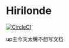 # Hirilonde

[![CircleCI](https://circleci.com/gh/au9ustine/hirilonde.svg?style=svg)](https://circleci.com/gh/au9ustine/hirilonde)

up主今天太懒不想写文档
